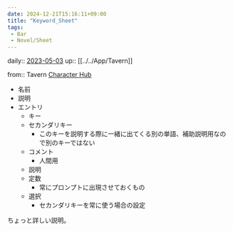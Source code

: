 ```yaml
---
date: 2024-12-21T15:16:11+09:00
title: "Keyword_Sheet"
tags:
 - Bar
 - Novel/Sheet
---
```


daily:: [2023-05-03](Daily_Note/2023-05-03.md)
up:: [[../../App/Tavern]]

from:: Tavern
[Character Hub](https://www.characterhub.org/lorebooks/shifff/toriel-house)

- 名前
- 説明
- エントリ
    - キー
    - セカンダリキー
        - このキーを説明する際に一緒に出てくる別の単語、補助説明用なので別のキーではない
    - コメント
        - 人間用
    - 説明
    - 定数
        - 常にプロンプトに出現させておくもの
    - 選択
        - セカンダリキーを常に使う場合の設定


ちょっと詳しい説明。